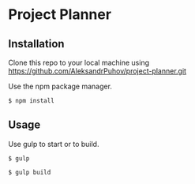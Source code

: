 # Project Planner

## Installation

Clone this repo to your local machine using https://github.com/AleksandrPuhov/project-planner.git

Use the npm package manager.

```npm
$ npm install
```

## Usage

Use gulp to start or to build.

```npm
$ gulp
```

```npm
$ gulp build
```
